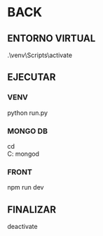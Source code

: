 # BACK

## ENTORNO VIRTUAL

.\venv\Scripts\activate

## EJECUTAR

### VENV

python run.py

### MONGO DB

cd \
C:
mongod

### FRONT

npm run dev

## FINALIZAR

deactivate
